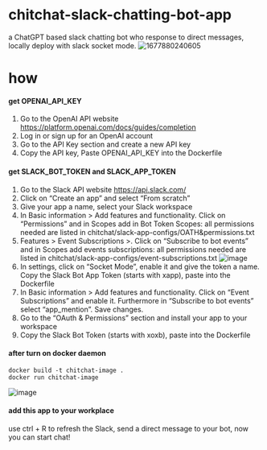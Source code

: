 # chitchat-slack-chatting-bot-app
a ChatGPT based slack chatting bot who response to direct messages, locally deploy with slack socket mode.
![1677880240605](https://user-images.githubusercontent.com/36948683/222836101-5b851353-f513-4a49-91bb-ff2a144d29e8.jpg)


# how
#### get OPENAI_API_KEY
1.  Go to the OpenAI API website https://platform.openai.com/docs/guides/completion
2.  Log in or sign up for an OpenAI account
3.  Go to the API Key section and create a new API key
4.  Copy the API key, Paste OPENAI_API_KEY into the Dockerfile

#### get SLACK_BOT_TOKEN and SLACK_APP_TOKEN
1.  Go to the Slack API website https://api.slack.com/
2.  Click on “Create an app” and select “From scratch”
3.  Give your app a name, select your Slack workspace
4.  In Basic information > Add features and functionality. Click on “Permissions” and in Scopes add in Bot Token Scopes: all permissions needed are listed in chitchat/slack-app-configs/OATH&permissions.txt
5. Features > Event Subscriptions >. Click on “Subscribe to bot events” and in Scopes add events subscriptions: all permissions needed are listed in chitchat/slack-app-configs/event-subscriptions.txt ![image](https://user-images.githubusercontent.com/36948683/222836364-2be12b9a-cd4e-4031-af9b-1e4c14401062.png)
6.  In settings, click on “Socket Mode”, enable it and give the token a name. Copy the Slack Bot App Token (starts with xapp), paste into the Dockerfile
7.  In Basic information > Add features and functionality. Click on “Event Subscriptions” and enable it. Furthermore in “Subscribe to bot events” select “app_mention”. Save changes.
8.  Go to the “OAuth & Permissions” section and install your app to your workspace
9.  Copy the Slack Bot Token (starts with xoxb), paste into the Dockerfile

#### after turn on docker daemon 
```
docker build -t chitchat-image .
docker run chitchat-image
```
![image](https://user-images.githubusercontent.com/36948683/222836506-72c37454-94eb-41e9-9967-65d424444b87.png)


#### add this app to your workplace
use ctrl + R to refresh the Slack, send a direct message to your bot, now you can start chat!

